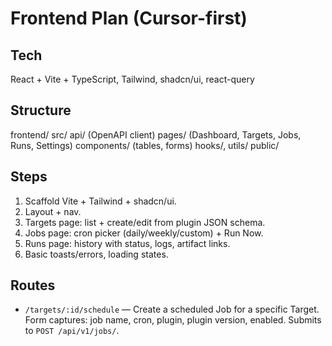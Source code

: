 # Frontend Plan (Cursor-first)

## Tech
React + Vite + TypeScript, Tailwind, shadcn/ui, react-query

## Structure
frontend/
  src/
    api/ (OpenAPI client)
    pages/ (Dashboard, Targets, Jobs, Runs, Settings)
    components/ (tables, forms)
    hooks/, utils/
  public/

## Steps
1. Scaffold Vite + Tailwind + shadcn/ui.
2. Layout + nav.
3. Targets page: list + create/edit from plugin JSON schema.
4. Jobs page: cron picker (daily/weekly/custom) + Run Now.
5. Runs page: history with status, logs, artifact links.
6. Basic toasts/errors, loading states.

## Routes
- `/targets/:id/schedule` — Create a scheduled Job for a specific Target. Form captures: job name, cron, plugin, plugin version, enabled. Submits to `POST /api/v1/jobs/`.
